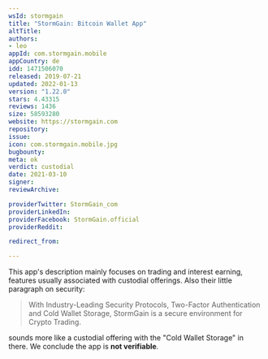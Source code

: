 ```yaml
---
wsId: stormgain
title: "StormGain: Bitcoin Wallet App"
altTitle: 
authors:
- leo
appId: com.stormgain.mobile
appCountry: de
idd: 1471506070
released: 2019-07-21
updated: 2022-01-13
version: "1.22.0"
stars: 4.43315
reviews: 1436
size: 58593280
website: https://stormgain.com
repository: 
issue: 
icon: com.stormgain.mobile.jpg
bugbounty: 
meta: ok
verdict: custodial
date: 2021-03-10
signer: 
reviewArchive:

providerTwitter: StormGain_com
providerLinkedIn: 
providerFacebook: StormGain.official
providerReddit: 

redirect_from:

---
```


This app's description mainly focuses on trading and interest earning, features
usually associated with custodial offerings. Also their little paragraph on
security:

> With Industry-Leading Security Protocols, Two-Factor Authentication and Cold
  Wallet Storage, StormGain is a secure environment for Crypto Trading.

sounds more like a custodial offering with the "Cold Wallet Storage" in there.
We conclude the app is **not verifiable**.
